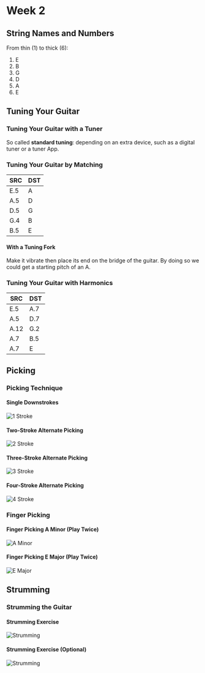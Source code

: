 # Week 2

## String Names and Numbers

From thin (1) to thick (6):

1. E
2. B
3. G
4. D
5. A
6. E

## Tuning Your Guitar

### Tuning Your Guitar with a Tuner

So called **standard tuning**: depending on an extra device, such as a digital
tuner or a tuner App.

### Tuning Your Guitar by Matching

| SRC | DST |
| --- | --- |
| E.5 | A |
| A.5 | D |
| D.5 | G |
| G.4 | B |
| B.5 | E |

#### With a Tuning Fork

Make it vibrate then place its end on the bridge of the guitar. By doing so we
could get a starting pitch of an A.

### Tuning Your Guitar with Harmonics

| SRC | DST |
| --- | --- |
| E.5 | A.7 |
| A.5 | D.7 |
| A.12 | G.2 |
| A.7 | B.5 |
| A.7 | E |

## Picking

### Picking Technique

#### Single Downstrokes

![1 Stroke](images/week2_1_downstroke.jpg)

#### Two-Stroke Alternate Picking

![2 Stroke](images/week2_2_stroke_alternate_picking.jpg)

#### Three-Stroke Alternate Picking

![3 Stroke](images/week2_3_stroke_alternate_picking.jpg)

#### Four-Stroke Alternate Picking

![4 Stroke](images/week2_4_stroke_alternate_picking.jpg)

### Finger Picking

#### Finger Picking A Minor (Play Twice)

![A Minor](images/week2_a_minor.jpg)

#### Finger Picking E Major (Play Twice)

![E Major](images/week2_e_major.jpg)

## Strumming

### Strumming the Guitar

#### Strumming Exercise

![Strumming](images/week2_strumming_1.jpg)

#### Strumming Exercise (Optional)

![Strumming](images/week2_strumming_2.jpg)
